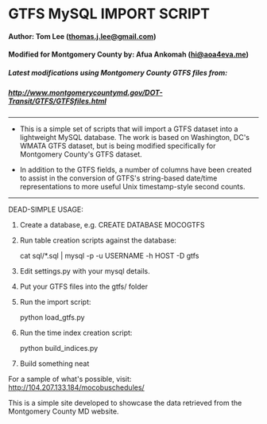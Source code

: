 #  GTFS MySQL IMPORT SCRIPT

#### Author: Tom Lee (thomas.j.lee@gmail.com)
#### Modified for Montgomery County by: Afua Ankomah (hi@aoa4eva.me) 
##### Latest modifications using Montgomery County GTFS files from: 
##### http://www.montgomerycountymd.gov/DOT-Transit/GTFS/GTFSfiles.html
---
- This is a simple set of scripts that will import a GTFS dataset into a lightweight MySQL database.  The work is based on Washington, DC's WMATA GTFS dataset, but is being modified specifically for Montgomery County's GTFS dataset. 

- In addition to the GTFS fields, a number of columns have been created to assist in the conversion of GTFS's string-based date/time representations to more useful Unix timestamp-style second counts.
---
DEAD-SIMPLE USAGE:

1. Create a database, e.g. CREATE DATABASE MOCOGTFS

2. Run table creation scripts against the database:

	cat sql/*.sql | mysql -p -u USERNAME -h HOST -D gtfs
	
3. Edit settings.py with your mysql details.

4. Put your GTFS files into the gtfs/ folder

5. Run the import script:

	python load_gtfs.py
	
6. Run the time index creation script:

	python build_indices.py
	
7. Build something neat

For a sample of what's possible, visit: http://104.207.133.184/mocobuschedules/

This is a simple site developed to showcase the data retrieved from the Montgomery County MD website.
